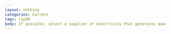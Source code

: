 ```yaml
---
layout: nothing
categories: Current
tags: tipEN
body: If possible, select a supplier of electricity that generates power also from renewable energy sources. This way you will show power suppliers that people want clean energy.
---
```

